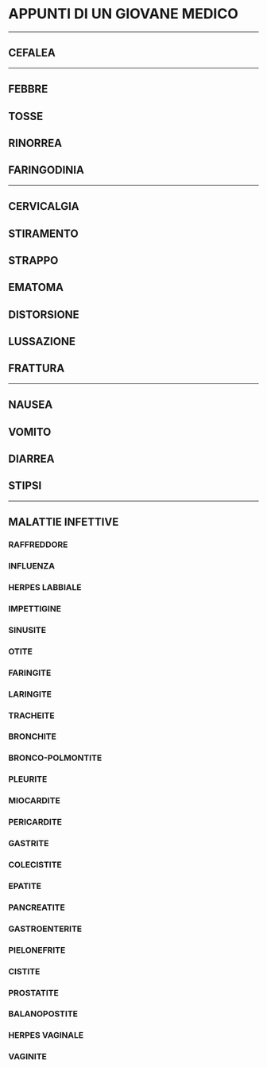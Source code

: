 # APPUNTI DI UN GIOVANE MEDICO

- - -

## CEFALEA

---

## FEBBRE

## TOSSE

## RINORREA

## FARINGODINIA

---

## CERVICALGIA

## STIRAMENTO

## STRAPPO

## EMATOMA

## DISTORSIONE

## LUSSAZIONE

## FRATTURA

---

## NAUSEA

## VOMITO

## DIARREA

## STIPSI

---

## MALATTIE INFETTIVE

### RAFFREDDORE

### INFLUENZA

### HERPES LABBIALE

### IMPETTIGINE

### SINUSITE

### OTITE

### FARINGITE

### LARINGITE

### TRACHEITE

### BRONCHITE

### BRONCO-POLMONTITE

### PLEURITE

### MIOCARDITE

### PERICARDITE

### GASTRITE

### COLECISTITE

### EPATITE

### PANCREATITE

### GASTROENTERITE

### PIELONEFRITE

### CISTITE

### PROSTATITE

### BALANOPOSTITE

### HERPES VAGINALE

### VAGINITE

